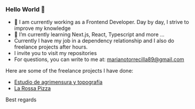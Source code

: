 ### Hello World 👋

- 🔭 I am currently working as a Frontend Developer. Day by day, I strive to improve my knowledge
- 🌱 I’m currently learning Next.js, React, Typescript and more ...
- Currently I have my job in a dependency relationship and I also do freelance projects after hours.
- I invite you to visit my repositories
- For questions, you can write to me at: marianotorrecilla89@gmail.com

Here are some of the freelance projects I have done:
- [Estudio de agrimensura y topografía](https://agrimensortorrecilla.com.ar/)
- [La Rossa Pizza](https://larossapizza.com/)

Best regards
